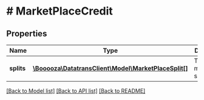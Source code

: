 # # MarketPlaceCredit

## Properties

Name | Type | Description | Notes
------------ | ------------- | ------------- | -------------
**splits** | [**\Booooza\DatatransClient\Model\MarketPlaceSplit[]**](MarketPlaceSplit.md) | The marketplace splits |

[[Back to Model list]](../../README.md#models) [[Back to API list]](../../README.md#endpoints) [[Back to README]](../../README.md)
